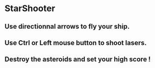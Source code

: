 # StarShooter

## Use directionnal arrows to fly your ship.
## Use Ctrl or Left mouse button to shoot lasers.
## Destroy the asteroids and set your high score !

